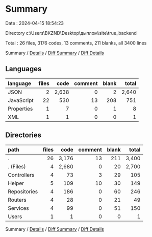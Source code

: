 # Summary

Date : 2024-04-15 18:54:23

Directory c:\\Users\\BKZND\\Desktop\\дыплом\\site\\true_backend

Total : 26 files,  3176 codes, 13 comments, 211 blanks, all 3400 lines

Summary / [Details](details.md) / [Diff Summary](diff.md) / [Diff Details](diff-details.md)

## Languages
| language | files | code | comment | blank | total |
| :--- | ---: | ---: | ---: | ---: | ---: |
| JSON | 2 | 2,638 | 0 | 2 | 2,640 |
| JavaScript | 22 | 530 | 13 | 208 | 751 |
| Properties | 1 | 7 | 0 | 1 | 8 |
| XML | 1 | 1 | 0 | 0 | 1 |

## Directories
| path | files | code | comment | blank | total |
| :--- | ---: | ---: | ---: | ---: | ---: |
| . | 26 | 3,176 | 13 | 211 | 3,400 |
| . (Files) | 4 | 2,680 | 0 | 20 | 2,700 |
| Controllers | 4 | 73 | 3 | 29 | 105 |
| Helper | 5 | 109 | 10 | 30 | 149 |
| Repositories | 4 | 186 | 0 | 60 | 246 |
| Routers | 4 | 28 | 0 | 21 | 49 |
| Services | 4 | 99 | 0 | 51 | 150 |
| Users | 1 | 1 | 0 | 0 | 1 |

Summary / [Details](details.md) / [Diff Summary](diff.md) / [Diff Details](diff-details.md)